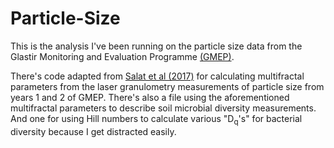 # Particle-Size

This is the analysis I've been running on the particle size data from the Glastir Monitoring and Evaluation Programme [(GMEP)](http://gmep.wales).

There's code adapted from [Salat et al (2017)](http://doi.org/10.1016/J.PHYSA.2017.01.041) for calculating multifractal parameters from the laser granulometry measurements of particle size from years 1 and 2 of GMEP.
There's also a file using the aforementioned multifractal parameters to describe soil microbial diversity measurements. And one for using Hill numbers to calculate various "D<sub>q</sub>'s" for bacterial diversity because I get distracted easily.
